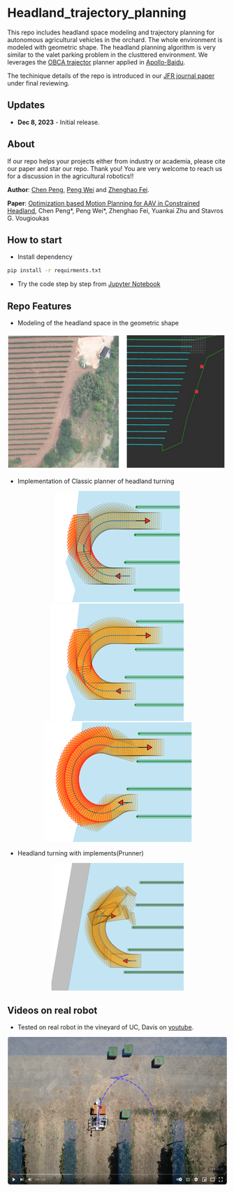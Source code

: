 # Headland_trajectory_planning

This repo includes headland space modeling and trajectory planning for autonomous agricultural vehicles in the orchard. The whole environment is modeled with geometric shape. The headland planning algorithm is very similar to the valet parking problem in the clusttered environment. We leverages the [OBCA trajector](https://github.com/XiaojingGeorgeZhang/OBCA)  planner applied in [Apollo-Baidu](https://github.com/ApolloAuto/apollo). 

The techinique details of the repo is introduced in our [JFR journal paper](https://www.researchgate.net/publication/372858867_Optimization-Based_Motion_Planning_for_Autonomous_Agricultural_Vehicles_Turning_in_Constrained_Headlands) under final reviewing.

## Updates

* **Dec 8, 2023** - Initial release.

## About

If our repo helps your projects either from industry or academia, please cite our paper and star our repo. Thank you! You are very welcome to reach us for a discussion in the agricultural robotics!!

__Author__: [Chen Peng](https://hic.zju.edu.cn/2023/0904/c72951a2797324/page.htm), [Peng Wei](https://alexwei92.github.io/) and [Zhenghao Fei](https://hic.zju.edu.cn/2023/0904/c72951a2797279/page.htm).

__Paper__: [Optimization based Motion Planning for AAV in Constrained Headland](https://www.researchgate.net/publication/372858867_Optimization-Based_Motion_Planning_for_Autonomous_Agricultural_Vehicles_Turning_in_Constrained_Headlands), Chen Peng*, Peng Wei*, Zhenghao Fei, Yuankai Zhu and Stavros G. Vougioukas

## How to start

- Install dependency
```bash
pip install -r requirments.txt
```
- Try the code step by step from [Jupyter Notebook](https://github.com/AgRoboticsResearch/headland_trajectory_planning/test)

## Repo Features

- Modeling of the headland space in the geometric shape
<p align="center">
    <img src="misc/headland-model.png" />
</p>

- Implementation of Classic planner of headland turning
<p align="center">
    <img src="misc/Fish-Tail-Turn.png" />
    <img src="misc/Circle-Back-Turn.png" />
    <img src="misc/Omega-Turn.png" />
</p>

- Headland turning with implements(Prunner)
<p align="center">
   <img src="misc/pruner-plan.png" />
</p>

## Videos on real robot
- Tested on real robot in the vineyard of UC, Davis on [youtube](https://www.youtube.com/watch?v=sf0uDFwpSfo).
<a href="https://www.youtube.com/watch?v=QQS0AM3iOmc" target="blank">
    <p align="center">
        <img src="misc/video-cover.png" width="600" height="337" />
    </p>
</a>
